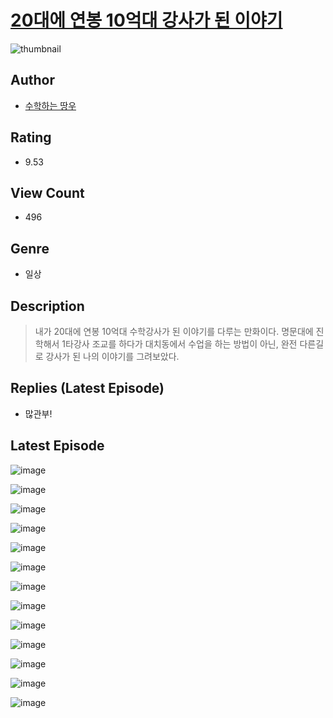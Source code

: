 # [20대에 연봉 10억대 강사가 된 이야기](https://comic.naver.com/bestChallenge/list?titleId=810469)
![thumbnail](https://image-comic.pstatic.net/user_contents_data/challenge_comic/2023/05/23/328284/upload_3617293411204739425_480x623.jpeg)

## Author
- [수학하는 땅우](https://comic.naver.com/artistTitle?id=328284)

## Rating
- 9.53

## View Count
- 496

## Genre
- 일상

## Description
> 내가 20대에 연봉 10억대 수학강사가 된 이야기를 다루는 만화이다. 명문대에 진학해서 1타강사 조교를 하다가 대치동에서 수업을 하는 방법이 아닌, 완전 다른길로 강사가 된 나의 이야기를 그려보았다.

## Replies (Latest Episode)
- 많관부!

## Latest Episode
![image](https://image-comic.pstatic.net/user_contents_data/challenge_comic/2023/05/23/328284/upload_3919927402581680697.jpeg)

![image](https://image-comic.pstatic.net/user_contents_data/challenge_comic/2023/05/23/328284/upload_3690198724365268530.jpeg)

![image](https://image-comic.pstatic.net/user_contents_data/challenge_comic/2023/05/23/328284/upload_7220503177797842741.jpeg)

![image](https://image-comic.pstatic.net/user_contents_data/challenge_comic/2023/05/23/328284/upload_3618700794714469427.jpeg)

![image](https://image-comic.pstatic.net/user_contents_data/challenge_comic/2023/05/23/328284/upload_7077180737571545393.jpeg)

![image](https://image-comic.pstatic.net/user_contents_data/challenge_comic/2023/05/23/328284/upload_7149802179228283235.jpeg)

![image](https://image-comic.pstatic.net/user_contents_data/challenge_comic/2023/05/23/328284/upload_7305178775899170403.jpeg)

![image](https://image-comic.pstatic.net/user_contents_data/challenge_comic/2023/05/23/328284/upload_7292842061376938853.jpeg)

![image](https://image-comic.pstatic.net/user_contents_data/challenge_comic/2023/05/23/328284/upload_4050479222063641394.jpeg)

![image](https://image-comic.pstatic.net/user_contents_data/challenge_comic/2023/05/23/328284/upload_4135492163237983793.jpeg)

![image](https://image-comic.pstatic.net/user_contents_data/challenge_comic/2023/05/23/328284/upload_3691088443950051427.jpeg)

![image](https://image-comic.pstatic.net/user_contents_data/challenge_comic/2023/05/23/328284/upload_4136051827527792944.jpeg)

![image](https://image-comic.pstatic.net/user_contents_data/challenge_comic/2023/05/23/328284/upload_7017000956507598904.jpeg)
